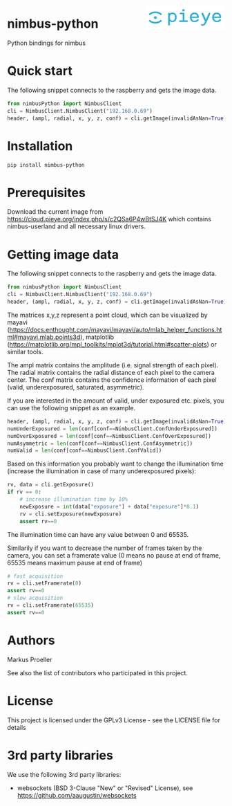 <img src="./assets/PIEYE_Logo_RGB_POS.png" align="right"
     title="pieye logo" width="184" height="55">

# nimbus-python
Python bindings for nimbus

# Quick start

The following snippet connects to the raspberry and gets the image data.

```python
from nimbusPython import NimbusClient
cli = NimbusClient.NimbusClient("192.168.0.69")
header, (ampl, radial, x, y, z, conf) = cli.getImage(invalidAsNan=True)
```

# Installation
```
pip install nimbus-python
```

# Prerequisites
Download the current image from https://cloud.pieye.org/index.php/s/c2QSa6P4wBtSJ4K which contains nimbus-userland and all necessary linux drivers.

# Getting image data

The following snippet connects to the raspberry and gets the image data.

```python
from nimbusPython import NimbusClient
cli = NimbusClient.NimbusClient("192.168.0.69")
header, (ampl, radial, x, y, z, conf) = cli.getImage(invalidAsNan=True)
```

The matrices x,y,z represent a point cloud, which can be visualized by mayavi (https://docs.enthought.com/mayavi/mayavi/auto/mlab_helper_functions.html#mayavi.mlab.points3d),
matplotlib (https://matplotlib.org/mpl_toolkits/mplot3d/tutorial.html#scatter-plots) or similar tools.

The ampl matrix contains the amplitude (i.e. signal strength of each pixel).
The radial matrix contains the radial distance of each pixel to the camera center.
The conf matrix contains the confidence information of each pixel (valid, underexposured, saturated, asymmetric).

If you are interested in the amount of valid, under exposured etc. pixels, you can use the following snippet as an example.

```python
header, (ampl, radial, x, y, z, conf) = cli.getImage(invalidAsNan=True)
numUnderExposured = len(conf[conf==NimbusClient.ConfUnderExposured])
numOverExposured = len(conf[conf==NimbusClient.ConfOverExposured])
numAsymmetric = len(conf[conf==NimbusClient.ConfAsymmetric])
numValid = len(conf[conf==NimbusClient.ConfValid])
```

Based on this information you probably want to change the illumination time (increase the illumination in case of many underexposured pixels):

```python
rv, data = cli.getExposure()
if rv == 0:
    # increase illumination time by 10%
    newExposure = int(data["exposure"] + data["exposure"]*0.1)
    rv = cli.setExposure(newExposure)
    assert rv==0
```

The illumination time can have any value between 0 and 65535.

Similarily if you want to decrease the number of frames taken by the camera, you can set a framerate value (0 means no pause at end of frame, 65535 means maximum pause at end of frame)
```python
# fast acquisition
rv = cli.setFramerate(0)
assert rv==0
# slow acquisition
rv = cli.setFramerate(65535)
assert rv==0
```

# Authors
Markus Proeller

See also the list of contributors who participated in this project.

# License
This project is licensed under the GPLv3 License - see the LICENSE file for details

# 3rd party libraries
We use the following 3rd party libraries:
 
- websockets (BSD 3-Clause "New" or "Revised" License), see https://github.com/aaugustin/websockets
